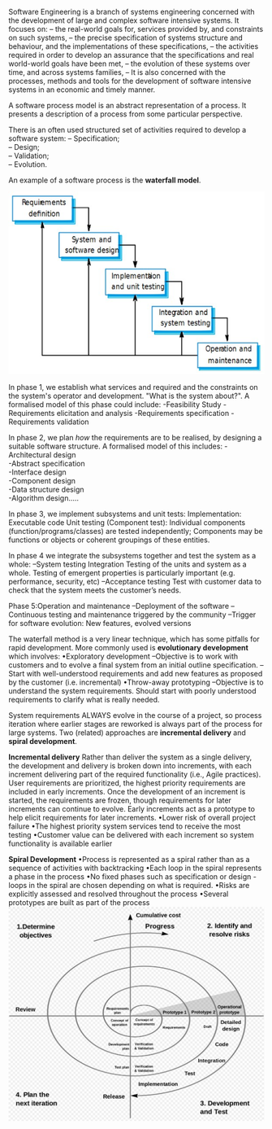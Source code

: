 Software Engineering is a branch of systems engineering concerned with the development of large and complex software intensive systems. It focuses on:
– the real-world goals for, services provided by, and constraints on such systems,
– the precise specification of systems structure and behaviour, and the implementations of these specifications,
– the activities required in order to develop an assurance that the specifications and real world-world goals have been met,
– the evolution of these systems over time, and across systems families,
– It is also concerned with the processes, methods and tools for the development of software intensive systems in an economic and timely manner.

A software process model is an abstract representation of a process. It presents a description of a process from some particular perspective.

There is an often used structured set of activities required to develop a software system:
– Specification;  
– Design;  
– Validation;  
– Evolution.

An example of a software process is the **waterfall model**.

![](Images/chrome_MEEFJBlzVP.jpg)

In phase 1, we establish what services and required and the constraints on the system's operator and development. "What is the system about?". A formalised model of this phase could include:
	-Feasibility Study
	-Requirements elicitation and analysis
	-Requirements specification
	-Requirements validation

In phase 2, we plan *how* the requirements are to be realised, by designing a suitable software structure. A formalised model of this includes:
	-Architectural design  
	-Abstract specification  
	-Interface design  
	-Component design  
	-Data structure design  
	-Algorithm design.....

In phase 3, we implement subsystems and unit tests:
Implementation: Executable code
Unit testing (Component test):
	Individual components (function/programs/classes) are tested independently; 
	Components may be functions or objects or coherent groupings of these entities. 

In phase 4 we integrate the subsystems together and test the system as a whole:
–System testing
	Integration Testing of the units and system as a whole.
	Testing of emergent properties is particularly important (e.g. performance, security, etc)
–Acceptance testing 
	Test with customer data to check that the system meets the customer’s needs.

Phase 5:Operation and maintenance
–Deployment of the software
–Continuous testing and maintenance triggered by the community
–Trigger for software evolution:
	New features, evolved versions


The waterfall method is a very linear technique, which has some pitfalls for rapid development. More commonly used is **evolutionary development** which involves:
•Exploratory development
	–Objective is to work with customers and to evolve a final system from an initial outline specification.
	–Start with well-understood requirements and add new features as proposed by the customer (i.e. incremental)
•Throw-away prototyping
	–Objective is to understand the system requirements. Should start with poorly understood requirements to clarify what is really needed.
	
System requirements ALWAYS evolve in the course of a project, so process iteration where earlier stages are reworked is always part of the process for large systems. Two (related) approaches are **incremental delivery** and **spiral development**.

**Incremental delivery**
Rather than deliver the system as a single delivery, the development and delivery is broken down into increments, with each increment delivering part of the required functionality (i.e., Agile practices). User requirements are prioritized, the highest priority requirements are included in early increments. Once the development of an increment is started, the requirements are frozen, though requirements for later increments can continue to evolve. Early increments act as a prototype to help elicit requirements for later increments.
	•Lower risk of overall project failure
	•The highest priority system services tend to receive the most testing
	•Customer value can be delivered with each increment so system functionality is available earlier

**Spiral Development**
•Process is represented as a spiral rather than as a sequence of activities with backtracking
•Each loop in the spiral represents a phase in the process
•No fixed phases such as specification or design - loops in the spiral are chosen depending on what is required.
•Risks are explicitly assessed and resolved throughout the process
•Several prototypes are built as part of the process
![](Images/chrome_c34nfOFO58.png)

